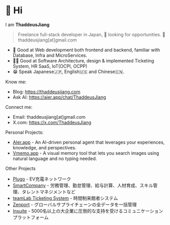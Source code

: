 # 👋 Hi

I am **ThaddeusJiang**

> Freelance full-stack developer in Japan, 🤝 looking for opportunities.
> 📧 thaddeusjiang[at]gmail.com

* 🤘 Good at Web development both frontend and backend, familiar with Database, Infra and MicroServices.
* 🙋‍♂️ Good at Software Architecture, design & implemented Ticketing System, HR SaaS, IoT(OCPI, OCPP)
* 😁 Speak Japanese🇯🇵, English🇺🇸 and Chinese🇨🇳.

Know me:

* Blog: https://thaddeusjiang.com
* Ask AI: https://aier.app/chat/ThaddeusJiang

Connect me:

* Email: thaddeusjiang[at]gmail.com
* X.com: https://x.com/ThaddeusJiang

Personal Projects:

* [AIer.app](https://www.aier.app) - An AI-driven personal agent that leverages your experiences, knowledge, and perspectives.
* [Vmemo.app](https://vmemo.app) - A visual memory tool that lets you search images using natural language and no typing needed.

Other Projects

* [Plugo](https://plugo.co.jp) - EV充電ネットワーク
* [SmartCompany](https://smartcompany.jp/) - 労務管理、勤怠管理、給与計算、人材育成、スキル管理、タレントマネジメントなど
* [teamLab Ticketing System](https://www.team-lab.com/ticket) - 時間制来館者システム
* [Zenport](https://zenport.io) - グローバルサプライチェーンの全データを一括管理
* [Insuite](https://www.insuite.jp) - 5000名以上の大企業に圧倒的な支持を受けるコミュニケーションプラットフォーム
